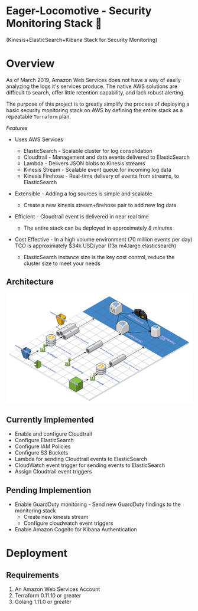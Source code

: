 # Eager-Locomotive - Security Monitoring Stack 🚂
(Kinesis+ElasticSearch+Kibana Stack for Security Monitoring)

# Overview

  As of March 2019, Amazon Web Services does not have a way of easily analyzing the logs it's services produce. The native AWS solutions are difficult to search, offer little retention capability, and lack robust alerting.

  The purpose of this project is to greatly simplify the process of deploying a basic security monitoring stack on AWS by defining the entire stack as a repeatable `Terraform` plan.

*Features*

* Uses AWS Services
  * ElasticSearch - Scalable cluster for log consolidation
  * Cloudtrail - Management and data events delivered to ElasticSearch
  * Lambda - Delivers JSON blobs to Kinesis streams
  * Kinesis Stream - Scalable event queue for incoming log data
  * Kinesis Firehose - Real-time delivery of events from streams, to ElasticSearch

* Extensible - Adding a log sources is simple and scalable
  * Create a new kinesis stream+firehose pair to add new log data
  
* Efficient  - Cloudtrail event is delivered in near real time
  * The entire stack can be deployed in approximately _8_ _minutes_


* Cost Effective - In a high volume environment (70 million events per day) TCO is approximately $34k USD/year (13x m4.large.elasticsearch)
  * ElasticSearch instance size is the key cost control, reduce the cluster size to meet your needs 


## Architecture 

<img src ="./Images/Eager_Locomotive.svg">

## Currently Implemented
* Enable and configure Cloudtrail
* Configure ElasticSearch
* Configure IAM Policies
* Configure S3 Buckets
* Lambda for sending Cloudtrail events to ElasticSearch
* CloudWatch event trigger for sending events to ElasticSearch
* Assign Cloudtrail event triggers


## Pending Implemention

* Enable GuardDuty monitoring - Send new GuardDuty findings to the monitoring stack
  * Create new kinesis stream 
  * Configure cloudwatch event triggers
* Enable Amazon Cognito for Kibana Authentication
  
# Deployment


## Requirements

1. An Amazon Web Services Account
2. Terraform 0.11.10 or greater
3. Golang 1.11.0 or greater

